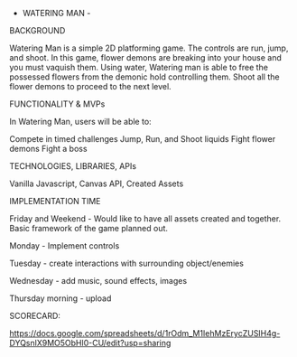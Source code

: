 - WATERING MAN -







BACKGROUND

Watering Man is a simple 2D platforming game. The controls are run, jump, and shoot. In this game, flower demons are breaking into your house and you must vaquish them. Using water, Watering man is able to free the possessed flowers from the demonic hold controlling them. Shoot all the flower demons to proceed to the next level.




FUNCTIONALITY & MVPs

In Watering Man, users will be able to:

Compete in timed challenges
Jump, Run, and Shoot liquids
Fight flower demons
Fight a boss








TECHNOLOGIES, LIBRARIES, APIs

Vanilla Javascript, Canvas API, Created Assets








IMPLEMENTATION TIME

Friday and Weekend - Would like to have all assets created and together. Basic framework of the game planned out.

Monday - Implement controls

Tuesday - create interactions with surrounding object/enemies

Wednesday - add music, sound effects, images

Thursday morning - upload








SCORECARD:

https://docs.google.com/spreadsheets/d/1rOdm_M1IehMzErycZUSIH4g-DYQsnlX9MO5ObHl0-CU/edit?usp=sharing

